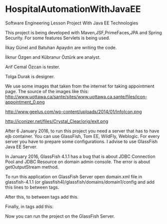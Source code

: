 # HospitalAutomationWithJavaEE

Software Engineering Lesson Project With Java EE Technologies

This project is being developed with Maven,JSF,PrimeFaces,JPA and Spring Security. For some features Servlets is being used.

İlkay Günel and Batuhan Apaydın are writing the code.

İlknur Özgen and Kübranur Öztürk are analyst.

Arif Cemal Özcan is tester.

Tolga Durak is designer.

We use some images that taken from the internet for taking appointment page.
The source of the images like this:
http://www.uottawa.ca/sante/sites/www.uottawa.ca.sante/files/icon-appointment_0.png

http://www.geelus.com/wp-content/uploads/2014/01/InfoIcon.png

http://iconizer.net/files/Crystal_Clear/orig/exit.png

After 6 January 2016, to run this project you need a server that has to have ejb container. You can use GlassFish, Tom EE, WildFly, Weblogic. For every server you have to prepare some configurations. I advise to use GlassFish Java EE Server.

In January 2016, GlassFish 4.1.1 has a bug that is about JDBC Connection Pool and JDBC Resource on domain admin console. The error is about getOutputStream method.

To run this application on GlassFish Server open domain.xml file in glassfish-4.1.1 (or glassfish4)/glassfish/domains/domain1/config and add this lines to between  <resources></resources> tags.

<jdbc-connection-pool datasource-classname="com.mysql.jdbc.jdbc2.optional.MysqlDataSource" name="mysql_HospitalAutomation_ilkayPool" wrap-jdbc-objects="false" connection-validation-method="auto-commit" res-type="javax.sql.DataSource">
      <property name="URL" value="jdbc:mysql://localhost:3306/HospitalAutomation"></property>
      <property name="driverClass" value="com.mysql.jdbc.Driver"></property>
      <property name="portNumber" value="3306"></property>
      <property name="databaseName" value="HospitalAutomation"></property>
      <property name="User" value="root"></property>
      <property name="serverName" value="localhost"></property>
    </jdbc-connection-pool>
    <jdbc-resource pool-name="mysql_HospitalAutomation_ilkayPool" jndi-name="HospitalAutomation"></jdbc-resource>

After this, to between <servers></servers> tags add this.

<resource-ref ref="HospitalAutomation"></resource-ref>

Finally, in <applications></applications> tags add this:

<application context-root="/HospitalAutomationWithJavaEE" object-type="user" name="HastaneOtomasyonu" directory-deployed="true" location="file:/Users/ilkaygunel/Desktop/HospitalAutomationWithJavaEE/target/HastaneOtomasyonu-1.0-SNAPSHOT/">
      <property name="archiveType" value="war"></property>
      <property name="appLocation" value="file:/Users/ilkaygunel/Desktop/HospitalAutomationWithJavaEE/target/HastaneOtomasyonu-1.0-SNAPSHOT/"></property>
      <property name="org.glassfish.ejb.container.application_unique_id" value="95216682819584000"></property>
      <property name="defaultAppName" value="HastaneOtomasyonu-1.0-SNAPSHOT"></property>
      <module name="HastaneOtomasyonu">
        <engine sniffer="ejb"></engine>
        <engine sniffer="security"></engine>
        <engine sniffer="weld"></engine>
        <engine sniffer="jpa"></engine>
        <engine sniffer="web"></engine>
      </module>
    </application>

Now you can run the project on the GlassFish Server.